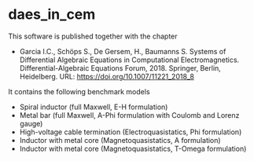 # daes_in_cem

This software is published together with the chapter

* Garcia I.C., Schöps S., De Gersem, H., Baumanns S. Systems of Differential Algebraic Equations in Computational Electromagnetics. Differential-Algebraic Equations Forum, 2018. Springer, Berlin, Heidelberg. URL: https://doi.org/10.1007/11221_2018_8

It contains the following benchmark models

* Spiral inductor (full Maxwell, E-H formulation)
* Metal bar (full Maxwell, A-Phi formulation with Coulomb and Lorenz gauge)
* High-voltage cable termination (Electroquasistatics, Phi formulation)
* Inductor with metal core (Magnetoquasistatics, A formulation)
* Inductor with metal core (Magnetoquasistatics, T-Omega formulation)
